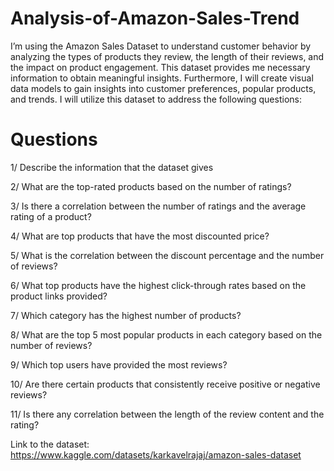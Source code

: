 # Analysis-of-Amazon-Sales-Trend

I’m using the Amazon Sales Dataset to understand customer behavior by analyzing the types of products they review, the length of their reviews, and the impact on product engagement. This dataset provides me necessary information to obtain meaningful insights. Furthermore, I will create visual data models to gain insights into customer preferences, popular products, and trends. I will utilize this dataset to address the following questions:

# Questions

1/ Describe the information that the dataset gives

2/ What are the top-rated products based on the number of ratings? 

3/ Is there a correlation between the number of ratings and the average rating of a product?

4/ What are top products that have the most discounted price?

5/ What is the correlation between the discount percentage and the number of reviews?

6/ What top products have the highest click-through rates based on the product links provided?

7/ Which category has the highest number of products?

8/ What are the top 5 most popular products in each category based on the number of reviews?

9/ Which top users have provided the most reviews?

10/ Are there certain products that consistently receive positive or negative reviews?

11/ Is there any correlation between the length of the review content and the rating?

Link to the dataset: https://www.kaggle.com/datasets/karkavelrajaj/amazon-sales-dataset

